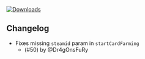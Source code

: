 [![Downloads](https://img.shields.io/github/downloads/probablyraging/steam-game-idler/1.5.29/total?style=for-the-badge&logo=github&color=137eb5)](https://github.com/probablyraging/steam-game-idler/releases/download/1.5.29/Steam.Game.Idler_1.5.29_x64_en-US.msi)

## Changelog
- Fixes missing `steamid` param in `startCardFarming`
  - (#50) by @Dr4gOnsFuRy
